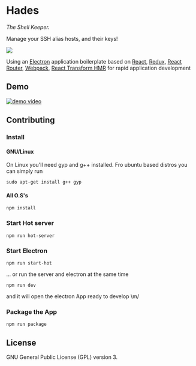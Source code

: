# Hades
_The Shell Keeper._

Manage your SSH alias hosts, and their keys!

![](http://images1.fanpop.com/images/image_uploads/Hades-Hercules-disney-villains-1024542_720_480.jpg)


Using an [Electron](http://electron.atom.io/) application boilerplate based on [React](https://facebook.github.io/react/), [Redux](https://github.com/reactjs/redux), [React Router](https://github.com/reactjs/react-router), [Webpack](http://webpack.github.io/docs/), [React Transform HMR](https://github.com/gaearon/react-transform-hmr) for rapid application development

## Demo

[![demo video](http://img.youtube.com/vi/CwXou5kUYJo/0.jpg)](http://www.youtube.com/watch?v=CwXou5kUYJo)

## Contributing

### Install

#### GNU/Linux

On Linux you'll need gyp and g++ installed. Fro ubuntu based distros you can simply run
```
sudo apt-get install g++ gyp
```

#### All O.S's

```
npm install
```

### Start Hot server

```
npm run hot-server
```

### Start Electron

```
npm run start-hot
```

... or run the server and electron at the same time


```
npm run dev
```

and it will open the electron App ready to develop \m/

### Package the App


```
npm run package
```

## License

GNU General Public License (GPL) version 3.
